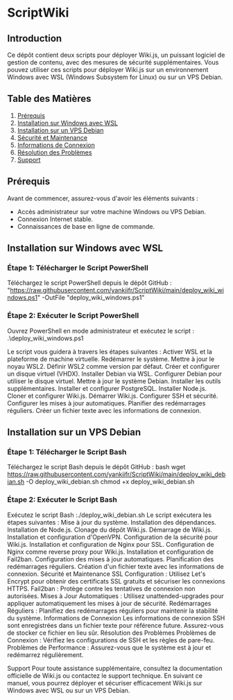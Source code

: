 # ScriptWiki

## Introduction

Ce dépôt contient deux scripts pour déployer Wiki.js, un puissant logiciel de gestion de contenu, avec des mesures de sécurité supplémentaires. Vous pouvez utiliser ces scripts pour déployer Wiki.js sur un environnement Windows avec WSL (Windows Subsystem for Linux) ou sur un VPS Debian.

## Table des Matières

1. [Prérequis](#prérequis)
2. [Installation sur Windows avec WSL](#installation-sur-windows-avec-wsl)
3. [Installation sur un VPS Debian](#installation-sur-un-vps-debian)
4. [Sécurité et Maintenance](#sécurité-et-maintenance)
5. [Informations de Connexion](#informations-de-connexion)
6. [Résolution des Problèmes](#résolution-des-problèmes)
7. [Support](#support)

## Prérequis

Avant de commencer, assurez-vous d'avoir les éléments suivants :
- Accès administrateur sur votre machine Windows ou VPS Debian.
- Connexion Internet stable.
- Connaissances de base en ligne de commande.

## Installation sur Windows avec WSL

### Étape 1: Télécharger le Script PowerShell

Téléchargez le script PowerShell depuis le dépôt GitHub :
"https://raw.githubusercontent.com/yankiifr/ScriptWiki/main/deploy_wiki_windows.ps1" -OutFile "deploy_wiki_windows.ps1"

### Étape 2: Exécuter le Script PowerShell
Ouvrez PowerShell en mode administrateur et exécutez le script :
  .\deploy_wiki_windows.ps1

Le script vous guidera à travers les étapes suivantes :
Activer WSL et la plateforme de machine virtuelle.
Redémarrer le système.
Mettre à jour le noyau WSL2.
Définir WSL2 comme version par défaut.
Créer et configurer un disque virtuel (VHDX).
Installer Debian via WSL.
Configurer Debian pour utiliser le disque virtuel.
Mettre à jour le système Debian.
Installer les outils supplémentaires.
Installer et configurer PostgreSQL.
Installer Node.js.
Cloner et configurer Wiki.js.
Démarrer Wiki.js.
Configurer SSH et sécurité.
Configurer les mises à jour automatiques.
Planifier des redémarrages réguliers.
Créer un fichier texte avec les informations de connexion.

## Installation sur un VPS Debian

### Étape 1: Télécharger le Script Bash

Téléchargez le script Bash depuis le dépôt GitHub :
bash
wget https://raw.githubusercontent.com/yankiifr/ScriptWiki/main/deploy_wiki_debian.sh -O deploy_wiki_debian.sh
chmod +x deploy_wiki_debian.sh

### Étape 2: Exécuter le Script Bash

Exécutez le script Bash :./deploy_wiki_debian.sh
Le script exécutera les étapes suivantes :
Mise à jour du système.
Installation des dépendances.
Installation de Node.js.
Clonage du dépôt Wiki.js.
Démarrage de Wiki.js.
Installation et configuration d'OpenVPN.
Configuration de la sécurité pour Wiki.js.
Installation et configuration de Nginx pour SSL.
Configuration de Nginx comme reverse proxy pour Wiki.js.
Installation et configuration de Fail2ban.
Configuration des mises à jour automatiques.
Planification des redémarrages réguliers.
Création d'un fichier texte avec les informations de connexion.
Sécurité et Maintenance
SSL Configuration : Utilisez Let's Encrypt pour obtenir des certificats SSL gratuits et sécuriser les connexions HTTPS.
Fail2ban : Protège contre les tentatives de connexion non autorisées.
Mises à Jour Automatiques : Utilisez unattended-upgrades pour appliquer automatiquement les mises à jour de sécurité.
Redémarrages Réguliers : Planifiez des redémarrages réguliers pour maintenir la stabilité du système.
Informations de Connexion
Les informations de connexion SSH sont enregistrées dans un fichier texte pour référence future. Assurez-vous de stocker ce fichier en lieu sûr.
Résolution des Problèmes
Problèmes de Connexion : Vérifiez les configurations de SSH et les règles de pare-feu.
Problèmes de Performance : Assurez-vous que le système est à jour et redémarrez régulièrement.

Support
Pour toute assistance supplémentaire, consultez la documentation officielle de Wiki.js ou contactez le support technique. En suivant ce manuel, vous pourrez déployer et sécuriser efficacement Wiki.js sur Windows avec WSL ou sur un VPS Debian.
